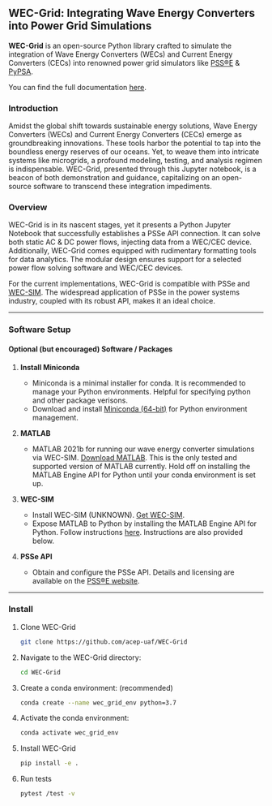 
## WEC-Grid: Integrating Wave Energy Converters into Power Grid Simulations

**WEC-Grid** is an open-source Python library crafted to simulate the integration of Wave Energy Converters (WECs) and Current Energy Converters (CECs) into renowned power grid simulators like [PSS®E](https://new.siemens.com/global/en/products/energy/services/transmission-distribution-smart-grid/consulting-and-planning/pss-software/pss-e.html) & [PyPSA](https://pypsa.org/).

You can find the full documentation [here](https://acep-uaf.github.io/WEC-GRID/).

### Introduction

Amidst the global shift towards sustainable energy solutions, Wave Energy Converters (WECs) and Current Energy Converters (CECs) emerge as groundbreaking innovations. These tools harbor the potential to tap into the boundless energy reserves of our oceans. Yet, to weave them into intricate systems like microgrids, a profound modeling, testing, and analysis regimen is indispensable. WEC-Grid, presented through this Jupyter notebook, is a beacon of both demonstration and guidance, capitalizing on an open-source software to transcend these integration impediments.

### Overview


WEC-Grid is in its nascent stages, yet it presents a Python Jupyter Notebook that successfully establishes a PSSe API connection. It can solve both static AC & DC power flows, injecting data from a WEC/CEC device. Additionally, WEC-Grid comes equipped with rudimentary formatting tools for data analytics. The modular design ensures support for a selected power flow solving software and WEC/CEC devices.

For the current implementations, WEC-Grid is compatible with PSSe and [WEC-SIM](https://wec-sim.github.io/WEC-Sim/). The widespread application of PSSe in the power systems industry, coupled with its robust API, makes it an ideal choice.

---

### Software Setup

#### Optional (but encouraged) Software / Packages

1. **Install Miniconda**
   - Miniconda is a minimal installer for conda. It is recommended to manage your Python environments. Helpful for specifying python and other package verisons.
   - Download and install [Miniconda (64-bit)](https://docs.conda.io/en/latest/miniconda.html) for Python environment management.

2. **MATLAB**
   - MATLAB 2021b for running our wave energy converter simulations via WEC-SIM. [Download MATLAB](https://www.mathworks.com/products/matlab.html). This is the only tested and supported version of MATLAB currently. Hold off on installing the MATLAB Engine API for Python until your conda environment is set up.

3. **WEC-SIM**
   - Install WEC-SIM (UNKNOWN). [Get WEC-SIM](https://wec-sim.github.io/WEC-Sim/).
   - Expose MATLAB to Python by installing the MATLAB Engine API for Python. Follow instructions [here](https://www.mathworks.com/help/matlab/matlab_external/install-the-matlab-engine-for-python.html). Instructions are also provided below.

4. **PSSe API**
   - Obtain and configure the PSSe API. Details and licensing are available on the [PSS®E website](https://new.siemens.com/global/en/products/energy/services/transmission-distribution-smart-grid/consulting-and-planning/pss-software/pss-e.html).

---

### Install 

1. Clone WEC-Grid
   ```bash
   git clone https://github.com/acep-uaf/WEC-Grid
   ```
2. Navigate to the WEC-Grid directory:
   ```bash
   cd WEC-Grid
   ```
3. Create a conda environment: (recommended)
   ```bash
   conda create --name wec_grid_env python=3.7
   ```
4. Activate the conda environment:
   ```bash
   conda activate wec_grid_env
   ```
5. Install WEC-Grid
   ```bash
   pip install -e .
   ```
6. Run tests
   ```bash
   pytest /test -v
   ```
